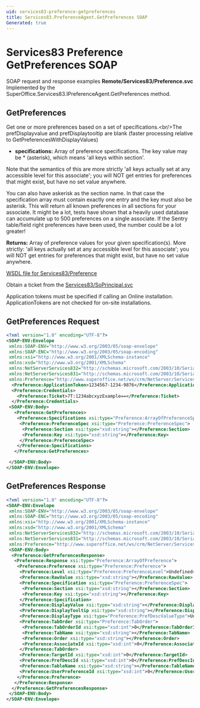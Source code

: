 ```yaml
---
uid: services83-preference-getpreferences
title: Services83.PreferenceAgent.GetPreferences SOAP
Generated: true
---
```


# Services83 Preference GetPreferences SOAP

SOAP request and response examples **Remote/Services83/Preference.svc**
Implemented by the <see cref="M:SuperOffice.Services83.IPreferenceAgent.GetPreferences">SuperOffice.Services83.IPreferenceAgent.GetPreferences</see> method.

## GetPreferences

Get one or more preferences based on a set of specifications.&lt;br/&gt;The prefDisplayvalue and prefDisplaytooltip are blank (faster processing relative to GetPreferencesWithDisplayValues)

* **specifications:** Array of preference specifications. The key value may be * (asterisk), which means 'all keys within section'.

Note that the semantics of this are more strictly 'all keys actually set at any accessible level for this associate'; you will NOT get entries for preferences that might exist, but have no set value anywhere.

You can also have askerisk as the section name. In that case the specification array must contain exactly one entry and the key must also be asterisk. This will return all known preferences in all sections for your associate. It might be a lot, tests have shown that a heavily used database can accumulate up to 500 preferences on a single associate. If the Sentry table/field right preferences have been used, the number could be a lot greater!

**Returns:** Array of preference values for your given specification(s). More strictly:
'all keys actually set at any accessible level for this associate'; you will NOT get entries for preferences that might exist, but have no set value anywhere.


[WSDL file for Services83/Preference](../Services83-Preference.md)

Obtain a ticket from the [Services83/SoPrincipal.svc](../SoPrincipal/index.md)

Application tokens must be specified if calling an Online installation. ApplicationTokens are not checked for on-site installations.

## GetPreferences Request

```xml
<?xml version="1.0" encoding="UTF-8"?>
<SOAP-ENV:Envelope
 xmlns:SOAP-ENV="http://www.w3.org/2003/05/soap-envelope"
 xmlns:SOAP-ENC="http://www.w3.org/2003/05/soap-encoding"
 xmlns:xsi="http://www.w3.org/2001/XMLSchema-instance"
 xmlns:xsd="http://www.w3.org/2001/XMLSchema"
 xmlns:NetServerServices832="http://schemas.microsoft.com/2003/10/Serialization/Arrays"
 xmlns:NetServerServices831="http://schemas.microsoft.com/2003/10/Serialization/"
 xmlns:Preference="http://www.superoffice.net/ws/crm/NetServer/Services83">
  <Preference:ApplicationToken>1234567-1234-9876</Preference:ApplicationToken>
  <Preference:Credentials>
    <Preference:Ticket>7T:1234abcxyzExample==</Preference:Ticket>
  </Preference:Credentials>
 <SOAP-ENV:Body>
   <Preference:GetPreferences>
    <Preference:Specifications xsi:type="Preference:ArrayOfPreferenceSpec">
     <Preference:PreferenceSpec xsi:type="Preference:PreferenceSpec">
      <Preference:Section xsi:type="xsd:string"></Preference:Section>
      <Preference:Key xsi:type="xsd:string"></Preference:Key>
     </Preference:PreferenceSpec>
    </Preference:Specifications>
   </Preference:GetPreferences>

 </SOAP-ENV:Body>
</SOAP-ENV:Envelope>

```


## GetPreferences Response

```xml
<?xml version="1.0" encoding="UTF-8"?>
<SOAP-ENV:Envelope
 xmlns:SOAP-ENV="http://www.w3.org/2003/05/soap-envelope"
 xmlns:SOAP-ENC="http://www.w3.org/2003/05/soap-encoding"
 xmlns:xsi="http://www.w3.org/2001/XMLSchema-instance"
 xmlns:xsd="http://www.w3.org/2001/XMLSchema"
 xmlns:NetServerServices832="http://schemas.microsoft.com/2003/10/Serialization/Arrays"
 xmlns:NetServerServices831="http://schemas.microsoft.com/2003/10/Serialization/"
 xmlns:Preference="http://www.superoffice.net/ws/crm/NetServer/Services83">
 <SOAP-ENV:Body>
  <Preference:GetPreferencesResponse>
   <Preference:Response xsi:type="Preference:ArrayOfPreference">
    <Preference:Preference xsi:type="Preference:Preference">
     <Preference:Level xsi:type="Preference:PreferenceLevel">Undefined</Preference:Level>
     <Preference:RawValue xsi:type="xsd:string"></Preference:RawValue>
     <Preference:Specification xsi:type="Preference:PreferenceSpec">
      <Preference:Section xsi:type="xsd:string"></Preference:Section>
      <Preference:Key xsi:type="xsd:string"></Preference:Key>
     </Preference:Specification>
     <Preference:DisplayValue xsi:type="xsd:string"></Preference:DisplayValue>
     <Preference:DisplayTooltip xsi:type="xsd:string"></Preference:DisplayTooltip>
     <Preference:DisplayType xsi:type="Preference:PrefDescValueType">Unknown</Preference:DisplayType>
     <Preference:TabOrder xsi:type="Preference:TabOrder">
      <Preference:TabOrderId xsi:type="xsd:int">0</Preference:TabOrderId>
      <Preference:TabName xsi:type="xsd:string"></Preference:TabName>
      <Preference:Order xsi:type="xsd:string"></Preference:Order>
      <Preference:AssociateId xsi:type="xsd:int">0</Preference:AssociateId>
     </Preference:TabOrder>
     <Preference:TargetId xsi:type="xsd:int">0</Preference:TargetId>
     <Preference:PrefDescId xsi:type="xsd:int">0</Preference:PrefDescId>
     <Preference:TableName xsi:type="xsd:string"></Preference:TableName>
     <Preference:UserPreferenceId xsi:type="xsd:int">0</Preference:UserPreferenceId>
    </Preference:Preference>
   </Preference:Response>
  </Preference:GetPreferencesResponse>
 </SOAP-ENV:Body>
</SOAP-ENV:Envelope>

```

